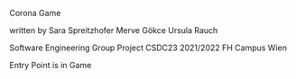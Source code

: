 Corona Game

written by
Sara Spreitzhofer
Merve Gökce
Ursula Rauch

Software Engineering Group Project
CSDC23 2021/2022
FH Campus Wien



Entry Point is in Game